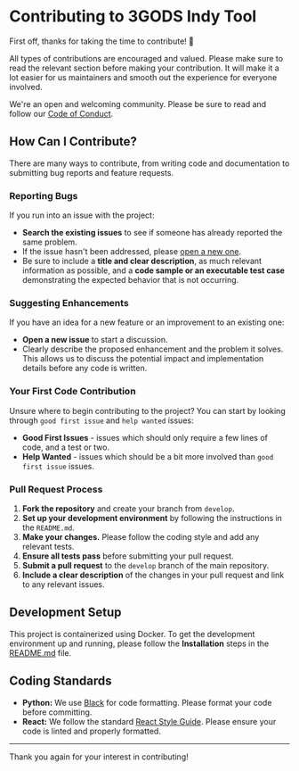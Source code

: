 # Contributing to 3GODS Indy Tool

First off, thanks for taking the time to contribute! 🎉

All types of contributions are encouraged and valued. Please make sure to read the relevant section before making your contribution. It will make it a lot easier for us maintainers and smooth out the experience for everyone involved.

We're an open and welcoming community. Please be sure to read and follow our [Code of Conduct](CODE_OF_CONDUCT.md).

## How Can I Contribute?

There are many ways to contribute, from writing code and documentation to submitting bug reports and feature requests.

### Reporting Bugs

If you run into an issue with the project:

-   **Search the existing issues** to see if someone has already reported the same problem.
-   If the issue hasn't been addressed, please [open a new one](https://github.com/3gods/3gods-indy-tool/issues/new).
-   Be sure to include a **title and clear description**, as much relevant information as possible, and a **code sample or an executable test case** demonstrating the expected behavior that is not occurring.

### Suggesting Enhancements

If you have an idea for a new feature or an improvement to an existing one:

-   **Open a new issue** to start a discussion.
-   Clearly describe the proposed enhancement and the problem it solves. This allows us to discuss the potential impact and implementation details before any code is written.

### Your First Code Contribution

Unsure where to begin contributing to the project? You can start by looking through `good first issue` and `help wanted` issues:

-   **Good First Issues** - issues which should only require a few lines of code, and a test or two.
-   **Help Wanted** - issues which should be a bit more involved than `good first issue` issues.

### Pull Request Process

1.  **Fork the repository** and create your branch from `develop`.
2.  **Set up your development environment** by following the instructions in the `README.md`.
3.  **Make your changes.** Please follow the coding style and add any relevant tests.
4.  **Ensure all tests pass** before submitting your pull request.
5.  **Submit a pull request** to the `develop` branch of the main repository.
6.  **Include a clear description** of the changes in your pull request and link to any relevant issues.

## Development Setup

This project is containerized using Docker. To get the development environment up and running, please follow the **Installation** steps in the [README.md](README.md) file.

## Coding Standards

-   **Python:** We use [Black](https://github.com/psf/black) for code formatting. Please format your code before committing.
-   **React:** We follow the standard [React Style Guide](https://reactjs.org/docs/faq-styling.html). Please ensure your code is linted and properly formatted.

---

Thank you again for your interest in contributing!
